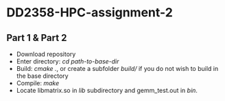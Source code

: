# DD2358-HPC-assignment-2

## Part 1 & Part 2
- Download repository
- Enter directory: *cd path-to-base-dir*
- Build: *cmake .*, or create a subfolder *build/* if you do not wish to build in the base directory
- Compile: *make*
- Locate libmatrix.so in *lib* subdirectory and gemm_test.out in *bin*.

